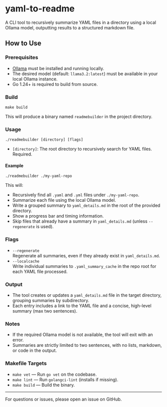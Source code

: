# yaml-to-readme

A CLI tool to recursively summarize YAML files in a directory using a local Ollama model, outputting results to a structured markdown file.

## How to Use

### Prerequisites
- [Ollama](https://ollama.com/) must be installed and running locally.
- The desired model (default: `llama3.2:latest`) must be available in your local Ollama instance.
- Go 1.24+ is required to build from source.

### Build

```
make build
```
This will produce a binary named `readmebuilder` in the project directory.

### Usage

```
./readmebuilder [directory] [flags]
```
- `[directory]`: The root directory to recursively search for YAML files. Required.

#### Example
```
./readmebuilder ./my-yaml-repo
```

This will:
- Recursively find all `.yaml` and `.yml` files under `./my-yaml-repo`.
- Summarize each file using the local Ollama model.
- Write a grouped summary to `yaml_details.md` in the root of the provided directory.
- Show a progress bar and timing information.
- Skip files that already have a summary in `yaml_details.md` (unless `--regenerate` is used).

### Flags

- `--regenerate`  
  Regenerate all summaries, even if they already exist in `yaml_details.md`.
- `--localcache`  
  Write individual summaries to `.yaml_summary_cache` in the repo root for each YAML file processed.

### Output
- The tool creates or updates a `yaml_details.md` file in the target directory, grouping summaries by subdirectory.
- Each entry includes a link to the YAML file and a concise, high-level summary (max two sentences).

### Notes
- If the required Ollama model is not available, the tool will exit with an error.
- Summaries are strictly limited to two sentences, with no lists, markdown, or code in the output.

### Makefile Targets
- `make vet`   — Run `go vet` on the codebase.
- `make lint`  — Run `golangci-lint` (installs if missing).
- `make build` — Build the binary.

---

For questions or issues, please open an issue on GitHub.